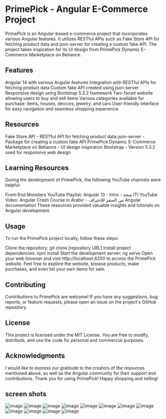 # PrimePick - Angular E-Commerce Project
PrimePick is an Angular-based e-commerce project that incorporates various Angular features. It utilizes RESTful APIs such as Fake Store API for fetching product data and json-server for creating a custom fake API. The project takes inspiration for its UI design from PrimePick Dynamic E-Commerce Marketplace on Behance.


## Features

Angular 14 with various Angular features
Integration with RESTful APIs for fetching product data
Custom fake API created using json-server
Responsive design using Bootstrap 5.3.2 framework
Two-faced website allowing users to buy and sell items
Various categories available for purchase: items, houses, devices, jewelry, and cars
User-friendly interface for easy navigation and seamless shopping experience

## Resources

Fake Store API - RESTful API for fetching product data
json-server - Package for creating a custom fake API
PrimePick Dynamic E-Commerce Marketplace on Behance - UI design inspiration
Bootstrap - Version 5.3.2 used for responsive web design

## Learning Resources

During the development of PrimePick, the following YouTube channels were helpful:

Front-End Monsters
YouTube Playlist: Angular 13 - Intro - منحة ITI
YouTube Video: Angular Crash Course in Arabic - من الصفر للإحتراف
Angular documentation
These resources provided valuable insights and tutorials on Angular development.


## Usage

To run the PrimePick project locally, follow these steps:

Clone the repository: git clone [repository URL]
Install project dependencies: npm install
Start the development server: ng serve
Open your web browser and visit http://localhost:4200 to access the PrimePick website.
Feel free to explore the website, browse products, make purchases, and even list your own items for sale.


## Contributing

Contributions to PrimePick are welcome! If you have any suggestions, bug reports, or feature requests, please open an issue on the project's GitHub repository.

## License

This project is licensed under the MIT License. You are free to modify, distribute, and use the code for personal and commercial purposes.


## Acknowledgments

I would like to express our gratitude to the creators of the resources mentioned above, as well as the Angular community for their support and contributions.
Thank you for using PrimePick! Happy shopping and selling!




## screen shots 

![image](https://github.com/MayarAtefsaleh/PrimePicK/assets/89044139/b3129022-cc74-46e9-b7b7-d5a9bc93e9bc)
![image](https://github.com/MayarAtefsaleh/PrimePicK/assets/89044139/03cd8cf5-4513-468d-afc2-0f73eceb64d3)
![image](https://github.com/MayarAtefsaleh/PrimePicK/assets/89044139/1c0d3fb5-20ed-4639-a0ed-ec010871aeeb)
![image](https://github.com/MayarAtefsaleh/PrimePicK/assets/89044139/8a22ada6-0bfd-42a3-be1c-d44f18e456e2)
![image](https://github.com/MayarAtefsaleh/PrimePicK/assets/89044139/a29546ee-6ee7-4009-a21b-ea13b6cff0c2)
![image](https://github.com/MayarAtefsaleh/PrimePicK/assets/89044139/2fda867d-ed1e-4cc4-bb66-fba0909536e7)
![image](https://github.com/MayarAtefsaleh/PrimePicK/assets/89044139/322424e5-14fe-4218-93b7-b4b181dc0f53)
![image](https://github.com/MayarAtefsaleh/PrimePicK/assets/89044139/08da2b03-4d38-4dba-8fad-4173a4221611)
![image](https://github.com/MayarAtefsaleh/PrimePicK/assets/89044139/f6c5f233-d5c7-4765-97d2-4031dfb21c70)
![image](https://github.com/MayarAtefsaleh/PrimePicK/assets/89044139/afd3b307-f072-463b-9a20-76785950d927)
![image](https://github.com/MayarAtefsaleh/PrimePicK/assets/89044139/eabb0387-e31e-48a8-8d1e-64cc722d68c9)
![image](https://github.com/MayarAtefsaleh/PrimePicK/assets/89044139/7e8314f5-aaf6-4604-a789-ef885e8b93c9)
